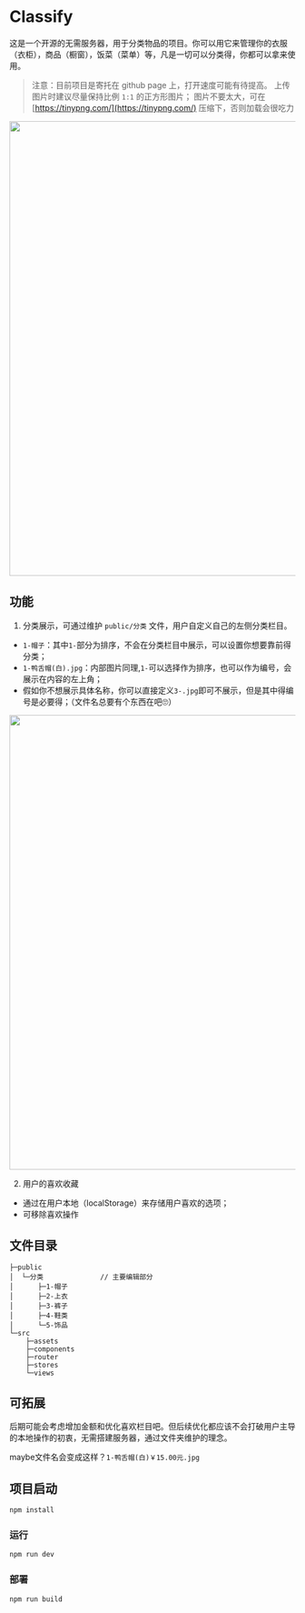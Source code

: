 # Classify
这是一个开源的无需服务器，用于分类物品的项目。你可以用它来管理你的衣服（衣柜），商品（橱窗），饭菜（菜单）等，凡是一切可以分类得，你都可以拿来使用。

>注意：目前项目是寄托在 github page 上，打开速度可能有待提高。
>上传图片时建议尽量保持比例 `1:1` 的正方形图片；
>图片不要太大，可在 [https://tinypng.com/](https://tinypng.com/) 压缩下，否则加载会很吃力

<center><img src="https://sunwenxu1997.github.io/classify/images/classfiy_1.gif"  width="800"></center>

## 功能
1. 分类展示，可通过维护 `public/分类` 文件，用户自定义自己的左侧分类栏目。
* `1-帽子`：其中`1-`部分为排序，不会在分类栏目中展示，可以设置你想要靠前得分类；
* `1-鸭舌帽(白).jpg`：内部图片同理,`1-`可以选择作为排序，也可以作为编号，会展示在内容的左上角；
* 假如你不想展示具体名称，你可以直接定义`3-.jpg`即可不展示，但是其中得编号是必要得；（文件名总要有个东西在吧🙄）

<center><img src="https://sunwenxu1997.github.io/classify/images/classfiy_2.png"  width="800"></center>

2. 用户的喜欢收藏
* 通过在用户本地（localStorage）来存储用户喜欢的选项；
* 可移除喜欢操作

## 文件目录

```
├─public          
│  └─分类              // 主要编辑部分
│      ├─1-帽子
│      ├─2-上衣
│      ├─3-裤子
│      ├─4-鞋类
│      └─5-饰品
└─src
    ├─assets
    ├─components
    ├─router
    ├─stores
    └─views
```

## 可拓展
后期可能会考虑增加金额和优化喜欢栏目吧。但后续优化都应该不会打破用户主导的本地操作的初衷，无需搭建服务器，通过文件夹维护的理念。

maybe文件名会变成这样？`1-鸭舌帽(白)￥15.00元.jpg`

## 项目启动

```sh
npm install
```

### 运行

```sh
npm run dev
```

### 部署

```sh
npm run build
```
